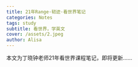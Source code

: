 ```yaml
---
title: 21年Range·韧迹·看世界笔记
categories: Notes
tags: study
subtitle: 看世界，学英文
cover: /assets/2.jpeg
author: Alisa
---
```


本文为丁晓钟老师21年看世界课程笔记，即将更新……
